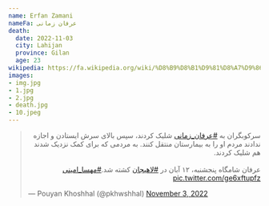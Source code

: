 ```yaml
---
name: Erfan Zamani
nameFa: عرفان زمانی
death:
  date: 2022-11-03
  city: Lahijan
  province: Gilan
  age: 23
wikipedia: https://fa.wikipedia.org/wiki/%D8%B9%D8%B1%D9%81%D8%A7%D9%86_%D8%B2%D9%85%D8%A7%D9%86%DB%8C
images:
- img.jpg
- 1.jpg
- 2.jpg
- death.jpg
- 10.jpeg
---
```


<blockquote class="twitter-tweet"><p lang="fa" dir="rtl">سرکوبگران به <a href="https://twitter.com/hashtag/%D8%B9%D8%B1%D9%81%D8%A7%D9%86_%D8%B2%D9%85%D8%A7%D9%86%DB%8C?src=hash&amp;ref_src=twsrc%5Etfw">#عرفان_زمانی</a> شلیک کردند، سپس بالای سرش ایستادن و اجازه ندادند مردم او را به بیمارستان منتقل کنند. به مردمی که برای کمک نزدیک شدند هم شلیک کردند‌.<br><br>عرفان شامگاه پنجشنبه، ۱۲ آبان در <a href="https://twitter.com/hashtag/%D9%84%D8%A7%D9%87%DB%8C%D8%AC%D8%A7%D9%86?src=hash&amp;ref_src=twsrc%5Etfw">#لاهیجان</a> کشته شد.<a href="https://twitter.com/hashtag/%D9%85%D9%87%D8%B3%D8%A7_%D8%A7%D9%85%DB%8C%D9%86%DB%8C?src=hash&amp;ref_src=twsrc%5Etfw">#مهسا_امینی</a> <a href="https://t.co/ge6xftupfz">pic.twitter.com/ge6xftupfz</a></p>&mdash; Pouyan Khoshhal (@pkhwshhal) <a href="https://twitter.com/pkhwshhal/status/1588282878520983552?ref_src=twsrc%5Etfw">November 3, 2022</a></blockquote> <script async src="https://platform.twitter.com/widgets.js" charset="utf-8"></script>
